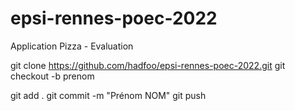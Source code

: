 # epsi-rennes-poec-2022
Application Pizza - Evaluation

git clone https://github.com/hadfoo/epsi-rennes-poec-2022.git
git checkout -b prenom

git add .
git commit -m "Prénom NOM"
git push
